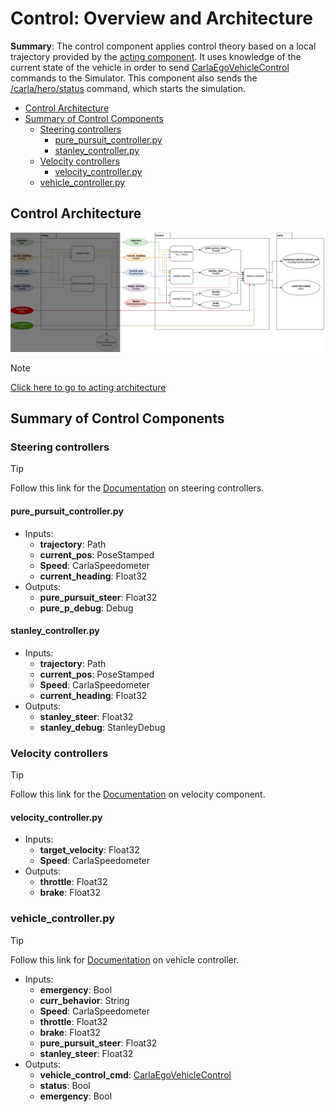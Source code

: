 # Control: Overview and Architecture

**Summary**:
The control component applies control theory based on a local trajectory provided
by the [acting component](./../acting/README.md). It uses knowledge of the current state
of the vehicle in order to send [CarlaEgoVehicleControl](https://carla.readthedocs.io/en/0.9.8/ros_msgs/#CarlaEgoVehicleControlmsg) commands to the Simulator. This component also sends the [/carla/hero/status](https://leaderboard.carla.org/get_started/) command,
which starts the simulation.

- [Control Architecture](#control-architecture)
- [Summary of Control Components](#summary-of-control-components)
  - [Steering controllers](#steering-controllers)
    - [pure\_pursuit\_controller.py](#pure_pursuit_controllerpy)
    - [stanley\_controller.py](#stanley_controllerpy)
  - [Velocity controllers](#velocity-controllers)
    - [velocity\_controller.py](#velocity_controllerpy)
  - [vehicle\_controller.py](#vehicle_controllerpy)

## Control Architecture

![MISSING: Control-ARCHITECTURE](./../assets/control/control_architecture.png)

> [!NOTE]
> [Click here to go to acting architecture](./../acting/architecture_documentation.md)

## Summary of Control Components

### Steering controllers

> [!TIP]
> Follow this link for the [Documentation](./steering_controllers.md) on steering controllers.

#### pure_pursuit_controller.py

- Inputs:
  - **trajectory**: Path
  - **current_pos**: PoseStamped
  - **Speed**: CarlaSpeedometer
  - **current_heading**: Float32
- Outputs:
  - **pure_pursuit_steer**: Float32
  - **pure_p_debug**: Debug

#### stanley_controller.py

- Inputs:
  - **trajectory**: Path
  - **current_pos**: PoseStamped
  - **Speed**: CarlaSpeedometer
  - **current_heading**: Float32
- Outputs:
  - **stanley_steer**: Float32
  - **stanley_debug**: StanleyDebug

### Velocity controllers

> [!TIP]
> Follow this link for the [Documentation](./velocity_controller.md) on velocity component.

#### velocity_controller.py

- Inputs:
  - **target_velocity**: Float32
  - **Speed**: CarlaSpeedometer
- Outputs:
  - **throttle**: Float32
  - **brake**: Float32

### vehicle_controller.py

> [!TIP]
> Follow this link for [Documentation](./vehicle_controller.md) on vehicle controller.

- Inputs:
  - **emergency**: Bool
  - **curr_behavior**: String
  - **Speed**: CarlaSpeedometer
  - **throttle**: Float32
  - **brake**: Float32
  - **pure_pursuit_steer**: Float32
  - **stanley_steer**: Float32
- Outputs:
  - **vehicle_control_cmd**: [CarlaEgoVehicleControl](https://carla.readthedocs.io/en/0.9.8/ros_msgs/#CarlaEgoVehicleControlmsg)
  - **status**: Bool
  - **emergency**: Bool
